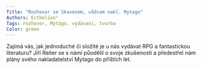 ```yaml
---
Title: "Rozhovor se Skavenem, vůdcem nakl. Mytago"
Authors: Ecthelion²
Tags: rozhovor, Mytágo, vydávaní, tvorba
Color: green
---
```

Zajímá vás, jak jednoduché či složité je u nás vydávat RPG a fantastickou literaturu? Jiří Reiter se s námi půodělil o svoje zkušenosti a předestřel nám plány svého nakladatelství Mytago do příštích let.
